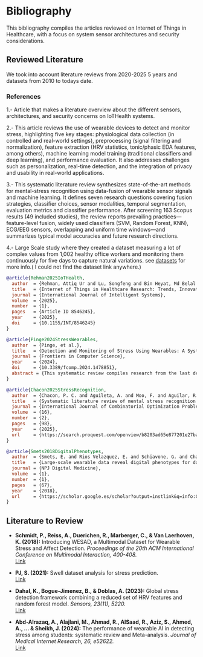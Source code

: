 # Bibliography

This bibliography compiles the articles reviewed on Internet of Things in Healthcare, with a focus on system sensor architectures and security considerations.

## Reviewed Literature
We took into account literature reviews from  2020-2025 5 years and datasets from 2010 to todays date. 
### References
1.- Article that makes a literature overview about the different sensors, architectures, and security concerns on IoTHealth systems. 

2.- This article reviews the use of wearable devices to detect and monitor stress, highlighting five key stages: physiological data collection (in controlled and real-world settings), preprocessing (signal filtering and normalization), feature extraction (HRV statistics, tonic/phasic EDA features, among others), machine learning model training (traditional classifiers and deep learning), and performance evaluation. It also addresses challenges such as personalization, real-time detection, and the integration of privacy and usability in real-world applications.

3.- This systematic literature review synthesizes state-of-the-art methods for mental-stress recognition using data-fusion of wearable sensor signals and machine learning. It defines seven research questions covering fusion strategies, classifier choices, sensor modalities, temporal segmentation, evaluation metrics and classifier performance. After screening 163 Scopus results (49 included studies), the review reports prevailing practices—feature-level fusion, widely used classifiers (SVM, Random Forest, KNN), ECG/EEG sensors, overlapping and uniform time windows—and summarizes typical model accuracies and future research directions.

4.- Large Scale study where they created a dataset measuring a lot of complex values from 1,002 healthy office workers and monitoring them continuously for five days to capture natural variations. see [datasets](./datasets.md)  for more info.( I could not find the dataset link anywhere.)
```bibtex
@article{Rehman2025IoTHealth,
  author  = {Rehman, Attiq Ur and Lu, Songfeng and Bin Heyat, Md Belal and Iqbal, Muhammad Shahid and Parveen, Saba and Bin Hayat, Mohd Ammar and Akhtar, Faijan and Ashraf, Muhammad Awais and Khan, Owais and Pomary, Dustin and Sawan, Mohamad},
  title   = {Internet of Things in Healthcare Research: Trends, Innovations, Security Considerations, Challenges and Future Strategy},
  journal = {International Journal of Intelligent Systems},
  volume  = {2025},
  number  = {1},
  pages   = {Article ID 8546245},
  year    = {2025},
  doi     = {10.1155/INT/8546245}
}

@article{Pinge2024StressWearables,
  author  = {Pinge, et al.},
  title   = {Detection and Monitoring of Stress Using Wearables: A Systematic Review},
  journal = {Frontiers in Computer Science},
  year    = {2024},
  doi     = {10.3389/fcomp.2024.1478851},
  abstract = {This systematic review compiles research from the last decade on the use of wearables to detect stress. It summarizes sensor types (e.g., heart rate and heart rate variability via ECG/PPG, skin conductance via EDA, skin temperature, accelerometry, etc.) and describes common methodological stages: continuous physiological data collection, preprocessing (e.g., signal filtering), feature extraction (e.g., HRV statistics, tonic/phasic EDA features), and machine learning model training. The review covers both laboratory and real-world studies, discussing algorithms used, performance, and future opportunities (e.g., improving personalization and early intervention upon stress detection).}
}

@article{Chacon2025StressRecognition,
  author  = {Chacon, P. C. and Aguileta, A. and Moo, F. and Aguilar, R.},
  title   = {Systematic literature review of mental stress recognition using wearable sensor data fusion},
  journal = {International Journal of Combinatorial Optimization Problems and Informatics},
  volume  = {16},
  number  = {2},
  pages   = {98},
  year    = {2025},
  url     = {https://search.proquest.com/openview/b8203ad65e877201e27ba0f18906bd9c/1?pq-origsite=gscholar&cbl=696410}
}

@article{Smets2018DigitalPhenotypes,
  author  = {Smets, E. and Rios Velazquez, E. and Schiavone, G. and Chakroun, I. and D’Hondt, E. and De Raedt, W. and Van Hoof, C.},
  title   = {Large-scale wearable data reveal digital phenotypes for daily-life stress detection},
  journal = {NPJ Digital Medicine},
  volume  = {1},
  number  = {1},
  pages   = {67},
  year    = {2018},
  url     = {https://scholar.google.es/scholar?output=instlink&q=info:0J63vcjZMsYJ:scholar.google.com/&hl=es&as_sdt=0,5&scillfp=13313851419359735860&oi=lle}
}
```





## Literature to Review

- **Schmidt, P., Reiss, A., Duerichen, R., Marberger, C., & Van Laerhoven, K. (2018):** Introducing WESAD, a Multimodal Dataset for Wearable Stress and Affect Detection. *Proceedings of the 20th ACM International Conference on Multimodal Interaction, 400-408.*  
  [Link](https://doi.org/10.1145/3242969.3242985)

- **PJ, S. (2021):** Swell dataset analysis for stress prediction.  
  [Link](https://www.kaggle.com/code/shreyaspj/swell-dataset-analysis-for-stress-prediction)

- **Dahal, K., Bogue-Jimenez, B., & Doblas, A. (2023):** Global stress detection framework combining a reduced set of HRV features and random forest model. *Sensors, 23(11), 5220.*  
  [Link](https://www.mdpi.com/1424-8220/23/11/5220/pdf)

- **Abd-Alrazaq, A., Alajlani, M., Ahmad, R., AlSaad, R., Aziz, S., Ahmed, A., ... & Sheikh, J. (2024):** The performance of wearable AI in detecting stress among students: systematic review and Meta-analysis. *Journal of Medical Internet Research, 26, e52622.*  
  [Link](https://doi.org/10.2196/52622)